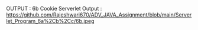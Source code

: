 OUTPUT :
6b Cookie Serverlet Output : https://github.com/Rajeshwari670/ADV_JAVA_Assignment/blob/main/Serverlet_Program_6a%2Cb%2Cc/6b.jpeg



